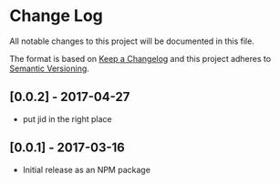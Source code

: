 # Change Log
All notable changes to this project will be documented in this file.

The format is based on [Keep a Changelog](http://keepachangelog.com/)
and this project adheres to [Semantic Versioning](http://semver.org/).

## [0.0.2] - 2017-04-27
- put jid in the right place

## [0.0.1] - 2017-03-16
- Initial release as an NPM package
